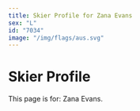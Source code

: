 ```yaml
---
title: Skier Profile for Zana Evans
sex: "L"
id: "7034"
image: "/img/flags/aus.svg" 
---
```


# Skier Profile

This page is for: Zana Evans.
    